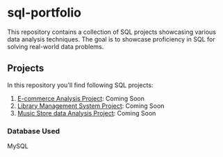 # sql-portfolio
This repository contains a collection of SQL projects showcasing various data analysis techniques. The goal is to showcase proficiency in SQL for solving real-world data problems.
## Projects
In this repository you'll find following SQL projects:
1. [E-commerce Analysis Project](#): Coming Soon
2. [Library Management System Project](#): Coming Soon
3. [Music Store data Analysis Project](#): Coming Soon
### Database Used
MySQL


